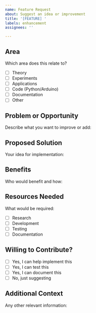 ```yaml
---
name: Feature Request
about: Suggest an idea or improvement
title: '[FEATURE] '
labels: enhancement
assignees: ''

---
```


## Area

Which area does this relate to?
- [ ] Theory
- [ ] Experiments
- [ ] Applications
- [ ] Code (Python/Arduino)
- [ ] Documentation
- [ ] Other

## Problem or Opportunity

Describe what you want to improve or add:

## Proposed Solution

Your idea for implementation:

## Benefits

Who would benefit and how:

## Resources Needed

What would be required:
- [ ] Research
- [ ] Development
- [ ] Testing
- [ ] Documentation

## Willing to Contribute?

- [ ] Yes, I can help implement this
- [ ] Yes, I can test this
- [ ] Yes, I can document this
- [ ] No, just suggesting

## Additional Context

Any other relevant information:

